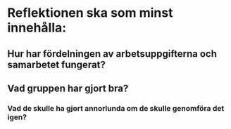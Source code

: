 
# Reflektionen ska som minst innehålla: 

## Hur har fördelningen av arbetsuppgifterna och samarbetet fungerat?

## Vad gruppen har gjort bra?

### Vad de skulle ha gjort annorlunda om de skulle genomföra det igen?
